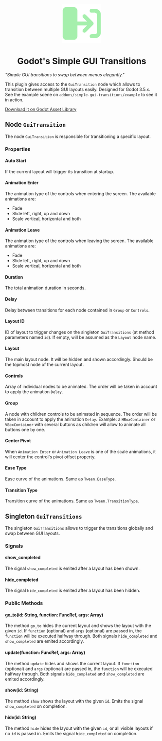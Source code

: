 <p align="center">
  <img height="128" alt="Simple GUI Transitions" src="addons/simple-gui-transitions/icon.png">
</p>
<h1 align="center">Godot's Simple GUI Transitions</h1>

*"Simple GUI transitions to swap between menus elegantly."*

This plugin gives access to the `GuiTransition` node which allows to transition between multiple GUI layouts easily. Designed for Godot 3.5.x.
See the example scene on `addons/simple-gui-transitions/example` to see it in action.

[Download it on Godot Asset Library](https://godotengine.org/asset-library/asset/1613)

## Node `GuiTransition`
The node `GuiTransition` is responsible for transitioning a specific layout.

### Properties
#### Auto Start
If the current layout will trigger its transition at startup.

#### Animation Enter
The animation type of the controls when entering the screen. The available animations are:

- Fade
- Slide left, right, up and down
- Scale vertical, horizontal and both

#### Animation Leave
The animation type of the controls when leaving the screen. The available animations are:

- Fade
- Slide left, right, up and down
- Scale vertical, horizontal and both

#### Duration
The total animation duration in seconds.

#### Delay
Delay between transitions for each node contained in `Group` or `Controls`.

#### Layout ID
ID of layout to trigger changes on the singleton `GuiTransitions` (at method parameters named `id`).
If empty, will be assumed as the `Layout` node name.

#### Layout
The main layout node. It will be hidden and shown accordingly. Should be the topmost node of the current layout.

#### Controls
Array of individual nodes to be animated.
The order will be taken in account to apply the animation `Delay`.

#### Group
A node with children controls to be animated in sequence.
The order will be taken in account to apply the animation `Delay`.
Example: a `HBoxContainer` or `VBoxContainer` with several buttons as children will allow to animate all buttons one by one.

#### Center Pivot
When `Animation Enter` or `Animation Leave` is one of the scale animations, it will center the control's pivot offset property.

#### Ease Type
Ease curve of the animations. Same as `Tween.EaseType`.

#### Transition Type
Transition curve of the animations. Same as `Tween.TransitionType`.

## Singleton `GuiTransitions`
The singleton `GuiTransitions` allows to trigger the transitions globally and swap between GUI layouts.

### Signals
#### show_completed
The signal `show_completed` is emited after a layout has been shown.

#### hide_completed
The signal `hide_completed` is emited after a layout has been hidden.

### Public Methods
#### go_to(id: String, function: FuncRef, args: Array)
The method `go_to` hides the current layout and shows the layout with the given `id`.
If `function` (optional) and `args` (optional) are passed in, the `function` will be executed halfway through.
Both signals `hide_completed` and `show_completed` are emited accordingly.

#### update(function: FuncRef, args: Array)
The method `update` hides and shows the current layout.
If `function` (optional) and `args` (optional) are passed in, the `function` will be executed halfway through.
Both signals `hide_completed` and `show_completed` are emited accordingly.

#### show(id: String)
The method `show` shows the layout with the given `id`.
Emits the signal `show_completed` on completion.

#### hide(id: String)
The method `hide` hides the layout with the given `id`, or all visible layouts if no `id` is passed in.
Emits the signal `hide_completed` on completion.
